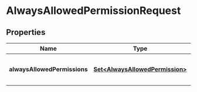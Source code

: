 

# AlwaysAllowedPermissionRequest


## Properties

Name | Type | Description | Notes
------------ | ------------- | ------------- | -------------
**alwaysAllowedPermissions** | [**Set&lt;AlwaysAllowedPermission&gt;**](AlwaysAllowedPermission.md) | An array of always allowed permissions | 



